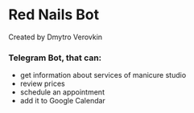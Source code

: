 # Red Nails Bot
Created by Dmytro Verovkin
### Telegram Bot, that can:
- get information about services of manicure studio  
- review prices  
- schedule an appointment  
- add it to Google Calendar

